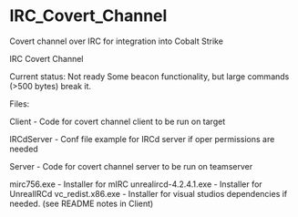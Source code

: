 # IRC_Covert_Channel
Covert channel over IRC for integration into Cobalt Strike

IRC Covert Channel

Current status: Not ready
	Some beacon functionality, but large commands (>500 bytes) break it.

Files:

Client - Code for covert channel client to be run on target

IRCdServer - Conf file example for IRCd server if oper permissions are needed

Server - Code for covert channel server to be run on teamserver

mirc756.exe - Installer for mIRC
unrealircd-4.2.4.1.exe - Installer for UnrealIRCd
vc_redist.x86.exe - Installer for visual studios dependencies if needed. (see README notes in Client)

